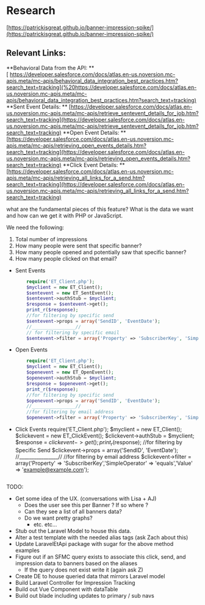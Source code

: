 # Research
[https://patrickisgreat.github.io/banner-impression-spike/](https://patrickisgreat.github.io/banner-impression-spike/)

## Relevant Links:
**Behavioral Data from the API: **
[ https://developer.salesforce.com/docs/atlas.en-us.noversion.mc-apis.meta/mc-apis/behavioral_data_integration_best_practices.htm?search_text=tracking](%20https://developer.salesforce.com/docs/atlas.en-us.noversion.mc-apis.meta/mc-apis/behavioral_data_integration_best_practices.htm?search_text=tracking)
**Sent Event Details: **
[https://developer.salesforce.com/docs/atlas.en-us.noversion.mc-apis.meta/mc-apis/retrieve_sentevent_details_for_job.htm?search_text=tracking](https://developer.salesforce.com/docs/atlas.en-us.noversion.mc-apis.meta/mc-apis/retrieve_sentevent_details_for_job.htm?search_text=tracking)
**Open Event Details: **
[https://developer.salesforce.com/docs/atlas.en-us.noversion.mc-apis.meta/mc-apis/retrieving_open_events_details.htm?search_text=tracking](https://developer.salesforce.com/docs/atlas.en-us.noversion.mc-apis.meta/mc-apis/retrieving_open_events_details.htm?search_text=tracking)
**Click Event Details: **
[https://developer.salesforce.com/docs/atlas.en-us.noversion.mc-apis.meta/mc-apis/retrieving_all_links_for_a_send.htm?search_text=tracking](https://developer.salesforce.com/docs/atlas.en-us.noversion.mc-apis.meta/mc-apis/retrieving_all_links_for_a_send.htm?search_text=tracking)


what are the fundamental pieces of this feature? What is the data we want and how can we get it with PHP or JavaScript.

We need the following:
1. Total number of impressions
2. How many people were sent that specific banner?
3. How many people opened and potentially saw that specific banner?
4. How many people clicked on that email?


* Sent Events
	```php
		require('ET_Client.php');
		$myclient = new ET_Client();
		$sentevent = new ET_SentEvent();
		$sentevent->authStub = $myclient;
		$response = $sentevent->get();
		print_r($response);
		//for filtering by specific send
		$sentevent->props = array('SendID', 'EventDate');
		//________________//
		// for filtering by specific email
		$sentevent->filter = array('Property' => 'SubscriberKey', 'SimpleOperator' => 'equals', 'Value' => 'example@example.com');
	```
* Open Events
	```php
		require('ET_Client.php');
		$myclient = new ET_Client();
		$openevent = new ET_OpenEvent();
		$openevent->authStub = $myclient;
		$response = $openevent->get();
		print_r($response);
		//for filtering by specific send
		$openevent->props = array('SendID', 'EventDate');
		//________________//
		//for filtering by email address
		$openevent->filter = array('Property' => 'SubscriberKey', 'SimpleOperator' => 'equals', 'Value' => 'example@example.com');
	```
* Click Events
		require('ET_Client.php');
		$myclient = new ET_Client();
		$clickevent = new ET_ClickEvent();
		$clickevent->authStub = $myclient;
		$response = $clickevent->get();
		print_r($response);
		//for filtering by Specific Send
		$clickevent->props = array('SendID', 'EventDate');
		//________________//
		//for filtering by email address
		$clickevent->filter = array('Property' => 'SubscriberKey','SimpleOperator' => 'equals','Value' => 'example@example.com');
	```

TODO: 
* Get some idea of the UX. (conversations with Lisa + AJ)
	* Does the user see this per Banner ? If so where ?
	* Can they see a list of all banners data?
	* Do we want pretty graphs?
		* etc. etc…
* Stub out the Laravel Model to house this data.
* Alter a test template with the needed alias tags (ask Zach about this)
* Update LaravelEtApi package with sugar for the above method examples
* Figure out if an SFMC query exists to associate this click, send, and impression data to banners based on the aliases
	* If the query does not exist write it (again ask Z)
* Create DE to house queried data that mirrors Laravel model
* Build Laravel Controller for Impression Tracking
* Build out Vue Component with dataTable
* Build out blade including updates to primary / sub navs
